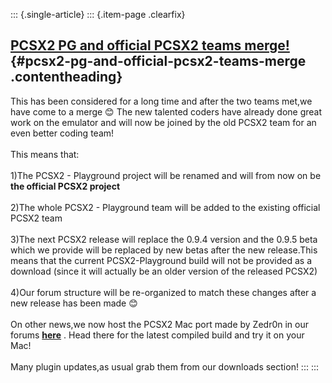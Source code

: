 ::: {.single-article}
::: {.item-page .clearfix}
## [PCSX2 PG and official PCSX2 teams merge!](/122-pcsx2-pg-and-official-pcsx2-teams-merge.html) {#pcsx2-pg-and-official-pcsx2-teams-merge .contentheading}

This has been considered for a long time and after the two teams met,we
have come to a merge
😊 The new talented coders have already done great
work on the emulator and will now be joined by the old PCSX2 team for an
even better coding team!\
\
This means that:\
\
1)The PCSX2 - Playground project will be renamed and will from now on be
**the official PCSX2 project**\
\
2)The whole PCSX2 - Playground team will be added to the existing
official PCSX2 team\
\
3)The next PCSX2 release will replace the 0.9.4 version and the 0.9.5
beta which we provide will be replaced by new betas after the new
release.This means that the current PCSX2-Playground build will not be
provided as a download (since it will actually be an older version of
the released PCSX2)\
\
4)Our forum structure will be re-organized to match these changes after
a new release has been made
😊\
\
On other news,we now host the PCSX2 Mac port made by Zedr0n in our
forums **[here](http://forums.pcsx2.net/forum-61.html)** . Head there
for the latest compiled build and try it on your Mac!\
\
Many plugin updates,as usual grab them from our downloads section!
:::
:::
